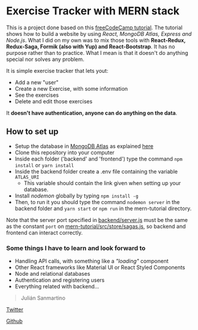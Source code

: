 # Exercise Tracker with MERN stack
This is a project done based on this [freeCodeCamp tutorial](https://www.youtube.com/watch?v=7CqJlxBYj-M). The tutorial shows how to build a website by using *React, MongoDB Atlas, Express and Node.js*. What I did on my own was to mix those tools with **React-Redux, Redux-Saga, Formik (also with Yup) and React-Bootstrap**. It has no purpose rather than to practice. What I mean is that it doesn't do anything special nor solves any problem.

It is simple exercise tracker that lets yout:
- Add a new "user"
- Create a new Exercise, with some information
- See the exercises
- Delete and edit those exercises

It **doesn't have authentication, anyone can do anything on the data**.

## How to set up
- Setup the database in [MongoDB Atlas](https://www.mongodb.com/cloud/atlas) as explained [here](https://youtu.be/7CqJlxBYj-M?t=302)
- Clone this repository into your computer
- Inside each folder ('backend' and 'frontend') type the command `npm install` or `yarn install`
- Inside the backend folder create a .env file containing the variable `ATLAS_URI`
  - This variable should contain the link given when setting up your database.
- Install *nodemon* globally by typing `npm install -g`
- Then, to run it you should type the command `nodemon server` in the backend folder and `yarn start` or `npm run` in the mern-tutorial directory.

Note that the server port specified in [backend/server.js](/backend/server.js) must be the same as the constant `port` on [mern-tutorial/src/store/sagas.js](/mern-tutorial/src/store/sagas.js), so backend and frontend can interact correctly.

### Some things I have to learn and look forward to
- Handling API calls, with something like a *"loading"* component
- Other React frameworks like Material UI or React Styled Components
- Node and relational databases
- Authentication and registering users
- Everything related with backend...

> Julián Sanmartino

[Twitter](https://twitter.com/julisanmartino)

[Github](https://github.com/jjsanmartino03)